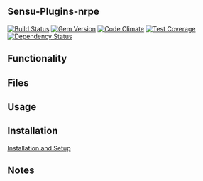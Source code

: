 ## Sensu-Plugins-nrpe

[![Build Status](https://travis-ci.org/sensu-plugins/sensu-plugins-nrpe.svg?branch=master)](https://travis-ci.org/sensu-plugins/sensu-plugins-nrpe)
[![Gem Version](https://badge.fury.io/rb/sensu-plugins-nrpe.svg)](http://badge.fury.io/rb/sensu-plugins-nrpe)
[![Code Climate](https://codeclimate.com/github/sensu-plugins/sensu-plugins-nrpe/badges/gpa.svg)](https://codeclimate.com/github/sensu-plugins/sensu-plugins-nrpe)
[![Test Coverage](https://codeclimate.com/github/sensu-plugins/sensu-plugins-nrpe/badges/coverage.svg)](https://codeclimate.com/github/sensu-plugins/sensu-plugins-nrpe)
[![Dependency Status](https://gemnasium.com/sensu-plugins/sensu-plugins-nrpe.svg)](https://gemnasium.com/sensu-plugins/sensu-plugins-nrpe)

## Functionality

## Files

## Usage

## Installation

[Installation and Setup](http://sensu-plugins.io/docs/installation_instructions.html)

## Notes
